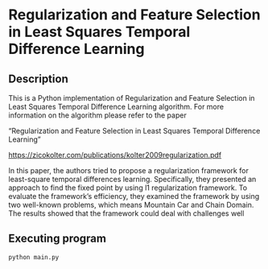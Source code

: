 # Regularization and Feature Selection in Least Squares Temporal Difference Learning


## Description
This is a Python implementation of Regularization and Feature Selection in Least Squares Temporal Difference Learning algorithm. For more information on the algorithm please refer to the paper

“Regularization and Feature Selection in Least Squares Temporal Difference Learning”

https://zicokolter.com/publications/kolter2009regularization.pdf

In this paper, the authors tried to propose a regularization framework for least-square temporal differences learning. Specifically, they presented an approach to find the fixed point by using l1 regularization framework. To evaluate the framework’s efficiency, they examined the framework by using two well-known problems, which means Mountain Car and Chain Domain. The results showed that the framework could deal with challenges well

## Executing program

```
python main.py
```


